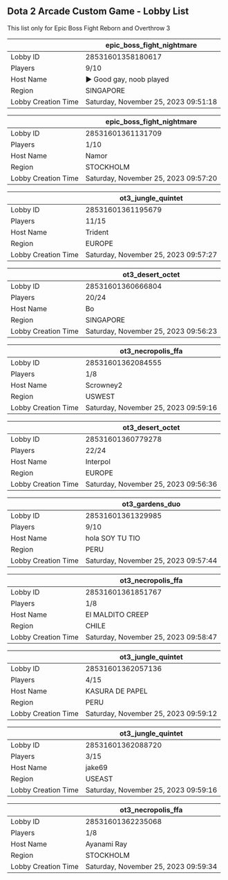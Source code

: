 ## Dota 2 Arcade Custom Game - Lobby List

This list only for Epic Boss Fight Reborn and Overthrow 3

|  | epic_boss_fight_nightmare |
| ------ | ------ |
| Lobby ID | 28531601358180617 |
| Players | 9/10 |
| Host Name | ► Good gay, noob played |
| Region | SINGAPORE |
| Lobby Creation Time | Saturday, November 25, 2023 09:51:18 |


|  | epic_boss_fight_nightmare |
| ------ | ------ |
| Lobby ID | 28531601361131709 |
| Players | 1/10 |
| Host Name | Namor |
| Region | STOCKHOLM |
| Lobby Creation Time | Saturday, November 25, 2023 09:57:20 |


|  | ot3_jungle_quintet |
| ------ | ------ |
| Lobby ID | 28531601361195679 |
| Players | 11/15 |
| Host Name | Trident |
| Region | EUROPE |
| Lobby Creation Time | Saturday, November 25, 2023 09:57:27 |


|  | ot3_desert_octet |
| ------ | ------ |
| Lobby ID | 28531601360666804 |
| Players | 20/24 |
| Host Name | Bo |
| Region | SINGAPORE |
| Lobby Creation Time | Saturday, November 25, 2023 09:56:23 |


|  | ot3_necropolis_ffa |
| ------ | ------ |
| Lobby ID | 28531601362084555 |
| Players | 1/8 |
| Host Name | Scrowney2 |
| Region | USWEST |
| Lobby Creation Time | Saturday, November 25, 2023 09:59:16 |


|  | ot3_desert_octet |
| ------ | ------ |
| Lobby ID | 28531601360779278 |
| Players | 22/24 |
| Host Name | Interpol |
| Region | EUROPE |
| Lobby Creation Time | Saturday, November 25, 2023 09:56:36 |


|  | ot3_gardens_duo |
| ------ | ------ |
| Lobby ID | 28531601361329985 |
| Players | 9/10 |
| Host Name | hola SOY TU TIO |
| Region | PERU |
| Lobby Creation Time | Saturday, November 25, 2023 09:57:44 |


|  | ot3_necropolis_ffa |
| ------ | ------ |
| Lobby ID | 28531601361851767 |
| Players | 1/8 |
| Host Name | El MALDITO CREEP |
| Region | CHILE |
| Lobby Creation Time | Saturday, November 25, 2023 09:58:47 |


|  | ot3_jungle_quintet |
| ------ | ------ |
| Lobby ID | 28531601362057136 |
| Players | 4/15 |
| Host Name | KASURA DE PAPEL |
| Region | PERU |
| Lobby Creation Time | Saturday, November 25, 2023 09:59:12 |


|  | ot3_jungle_quintet |
| ------ | ------ |
| Lobby ID | 28531601362088720 |
| Players | 3/15 |
| Host Name | jake69 |
| Region | USEAST |
| Lobby Creation Time | Saturday, November 25, 2023 09:59:16 |


|  | ot3_necropolis_ffa |
| ------ | ------ |
| Lobby ID | 28531601362235068 |
| Players | 1/8 |
| Host Name | Ayanami Ray |
| Region | STOCKHOLM |
| Lobby Creation Time | Saturday, November 25, 2023 09:59:34 |


